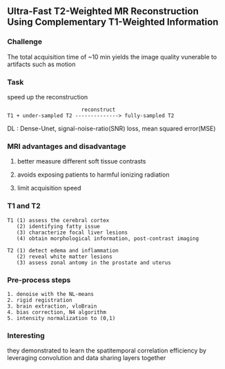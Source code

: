 ## Ultra-Fast T2-Weighted MR Reconstruction Using Complementary T1-Weighted Information

### Challenge
The total acquisition time of ~10 min yields the image quality vunerable to artifacts such as motion

### Task
speed up the reconstruction
```
                        reconstruct          
T1 + under-sampled T2 --------------> fully-sampled T2    
```

DL : Dense-Unet, signal-noise-ratio(SNR) loss, mean squared error(MSE)

### MRI advantages and disadvantage
1. better measure different soft tissue contrasts

2. avoids exposing patients to harmful ionizing radiation

3. limit acquisition speed

### T1 and T2
```
T1 (1) assess the cerebral cortex
   (2) identifying fatty issue
   (3) characterize focal liver lesions
   (4) obtain morphological information, post-contrast imaging
   
T2 (1) detect edema and inflammation
   (2) reveal white matter lesions
   (3) assess zonal antomy in the prostate and uterus
```
### Pre-process steps
```
1. denoise with the NL-means
2. rigid registration
3. brain extraction, vloBrain
4. bias correction, N4 algorithm
5. intensity normalization to (0,1)
```
### Interesting
they demonstrated to learn the spatitemporal correlation efficiency by leveraging convolution
and data sharing layers together
   

